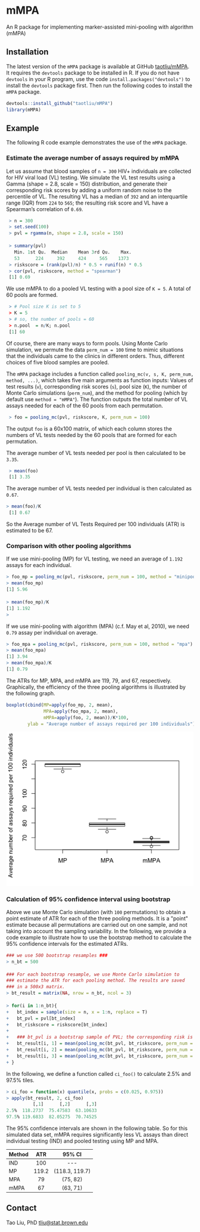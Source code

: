 # mMPA
An R package for implementing marker-assisted mini-pooling with algorithm (mMPA)

## Installation 

The latest version of the `mMPA` package is available at GitHub [taotliu/mMPA](http://github.com/taotliu/mMPA). It requires the `devtools` package to be installed in R. If you do not have `devtools` in your R program, use the code  `install.packages("devtools")` to install the `devtools` package first. Then run the following codes to install the `mMPA` package. 

```R
devtools::install_github("taotliu/mMPA")
library(mMPA)
```

## Example 

The following R code example demonstrates the use of the `mMPA` package. 

### Estimate the average number of assays required by mMPA 

Let us assume that blood samples of `n = 300` HIV+ individuals are collected for HIV viral load (VL) testing. We simulate the VL test results using a Gamma (shape = 2.8, scale = 150) distribution, and generate their corresponding risk scores by adding a uniform random noise to the percentile of VL. The resulting VL has a median of `392` and an interquartile range (IQR) from `224` to `565`; the resulting risk score and VL have a Spearman’s correlation of `0.69`. 

```R
 > n = 300
 > set.seed(100)
 > pvl = rgamma(n, shape = 2.8, scale = 150)
 
 > summary(pvl)
   Min. 1st Qu.  Median    Mean 3rd Qu.    Max.
   53      224     392     424     565    1373
 > riskscore = (rank(pvl)/n) * 0.5 + runif(n) * 0.5
 > cor(pvl, riskscore, method = "spearman")
 [1] 0.69
```

We use mMPA to do a pooled VL testing with a pool size of `K = 5`. A total of 60 pools are formed. 

```R
 > # Pool size K is set to 5
 > K = 5
 > # so, the number of pools = 60
 > n.pool  = n/K; n.pool
 [1] 60
``` 
Of course, there are many ways to form pools. Using Monte Carlo simulation, we permute the data `perm_num = 100` time to mimic situations that the individuals came to the clinics in different orders. Thus, different choices of five blood samples are pooled. 

The `mMPA` package includes a function called `pooling_mc(v, s, K, perm_num, method, ...)`, which takes five main arguments as function inputs: Values of test results (`v`), corresponding risk scores (`s`), pool size (`K`), the number of Monte Carlo simulations (`perm_num`), and the method for pooling (which by default use `method = "mMPA"`). The function outputs the total number of VL assays needed for each of the 60 pools from each permutation. 

```R
 > foo = pooling_mc(pvl, riskscore, K, perm_num = 100)
```
 
The output `foo` is a 60x100 matrix, of which each column stores the numbers of VL tests needed by the 60 pools that are formed for each permutation. 

The average number of VL tests needed per pool is then calculated to be `3.35`. 

```R
 > mean(foo)
 [1] 3.35
```

The average number of VL tests needed per individual is then calculated as `0.67`.
```R
> mean(foo)/K
 [1] 0.67
``` 
So the Average number of VL Tests Required per 100 individuals (ATR) is estimated to be 67.  

### Comparison with other pooling algorithms

If we use mini-pooling (MP) for VL testing, we need an average of `1.192` assays for each individual. 

```R
> foo_mp = pooling_mc(pvl, riskscore, perm_num = 100, method = "minipool")
> mean(foo_mp)
[1] 5.96

> mean(foo_mp)/K
[1] 1.192
> 
```

If we use mini-pooling with algorithm (MPA) (c.f. May et al, 2010), we need `0.79` assay per individual on average. 

```R
> foo_mpa = pooling_mc(pvl, riskscore, perm_num = 100, method = "mpa")
> mean(foo_mpa)
[1] 3.94
> mean(foo_mpa)/K
[1] 0.79
```

The ATRs for MP, MPA, and mMPA are 119, 79, and 67, respectively. Graphically, the efficiency of the three pooling algorithms is illustrated by the following graph. 

```R
boxplot(cbind(MP=apply(foo_mp, 2, mean),
              MPA=apply(foo_mpa, 2, mean),
              mMPA=apply(foo, 2, mean))/K*100,
        ylab = "Average number of assays required per 100 individuals")
```
![](fig/pooling_comp.png)

### Calculation of 95% confidence interval using bootstrap

Above we use Monte Carlo simulation (with `100` permutations) to obtain a point estimate of ATR for each of the three pooling methods. It is a "point" estimate because all permutations are carried out on one sample, and not taking into account the sampling variability. In the following, we provide a code example to illustrate how to use the bootstrap method to calculate the 95% confidence intervals for the estimated ATRs. 

```R
### we use 500 bootstrap resamples ###
> n_bt = 500

### For each bootstrap resample, we use Monte Carlo simulation to 
### estimate the ATR for each pooling method. The results are saved 
### in a 500x3 matrix. 
> bt_result = matrix(NA, nrow = n_bt, ncol = 3)

> for(i in 1:n_bt){
+   bt_index = sample(size = n, x = 1:n, replace = T)
+   bt_pvl = pvl[bt_index]
+   bt_riskscore = riskscore[bt_index]
+
+   ### bt_pvl is a bootstrap sample of PVL; the corresponding risk is bt_riskscore
+   bt_result[i, 1] = mean(pooling_mc(bt_pvl, bt_riskscore, perm_num = 100, method = "minipool"))/K*100
+   bt_result[i, 2] = mean(pooling_mc(bt_pvl, bt_riskscore, perm_num = 100, method = "mpa"))/K*100
+   bt_result[i, 3] = mean(pooling_mc(bt_pvl, bt_riskscore, perm_num = 100, method = "mmpa"))/K*100
+ }
```

In the following, we define a function called `ci_foo()` to calculate 2.5% and 97.5% tiles.  
```R
> ci_foo = function(x) quantile(x, probs = c(0.025, 0.975))
> apply(bt_result, 2, ci_foo)
          [,1]      [,2]      [,3]
2.5%  118.2737  75.47583  63.10633
97.5% 119.6833  82.05275  70.74525
```

The 95% confidence intervals are shown in the following table. So for this simulated data set, mMPA requires significantly less VL assays than direct individual testing (IND) and pooled testing using MP and MPA.   

| Method  |  ATR  |     95% CI     |
|---------|:-----:|:--------------:|
| IND     |  100  |       ---      |
| MP      | 119.2 | (118.3, 119.7) |
| MPA     |   79  |    (75, 82)    |
| mMPA    |   67  |    (63, 71)    |


## Contact

Tao Liu, PhD
tliu@stat.brown.edu
